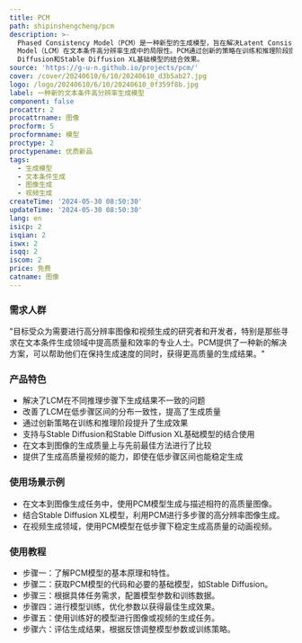 ```yaml
---
title: PCM
path: shipinshengcheng/pcm
description: >-
  Phased Consistency Model（PCM）是一种新型的生成模型，旨在解决Latent Consistency
  Model（LCM）在文本条件高分辨率生成中的局限性。PCM通过创新的策略在训练和推理阶段提高了生成质量，并通过广泛的实验验证了其在不同步骤（1步、2步、4步、8步、16步）下与Stable
  Diffusion和Stable Diffusion XL基础模型的结合效果。
source: 'https://g-u-n.github.io/projects/pcm/'
cover: /cover/20240610/6/10/20240610_d3b5ab27.jpg
logo: /logo/20240610/6/10/20240610_0f359f8b.jpg
label: 一种新的文本条件高分辨率生成模型
component: false
procattr: 2
procattrname: 图像
procform: 5
procformname: 模型
proctype: 2
proctypename: 优质新品
tags:
  - 生成模型
  - 文本条件生成
  - 图像生成
  - 视频生成
createTime: '2024-05-30 08:50:30'
updateTime: '2024-05-30 08:50:30'
lang: en
isicp: 2
isqian: 2
iswx: 2
isqq: 2
iscom: 2
price: 免费
catname: 图像
---
```




### 需求人群
"目标受众为需要进行高分辨率图像和视频生成的研究者和开发者，特别是那些寻求在文本条件生成领域中提高质量和效率的专业人士。PCM提供了一种新的解决方案，可以帮助他们在保持生成速度的同时，获得更高质量的生成结果。"

### 产品特色
* 解决了LCM在不同推理步骤下生成结果不一致的问题
* 改善了LCM在低步骤区间的分布一致性，提高了生成质量
* 通过创新策略在训练和推理阶段提升了生成效果
* 支持与Stable Diffusion和Stable Diffusion XL基础模型的结合使用
* 在文本到图像的生成质量上与先前最佳方法进行了比较
* 提供了生成高质量视频的能力，即使在低步骤区间也能稳定生成

### 使用场景示例
* 在文本到图像生成任务中，使用PCM模型生成与描述相符的高质量图像。
* 结合Stable Diffusion XL模型，利用PCM进行多步骤的高分辨率图像生成。
* 在视频生成领域，使用PCM模型在低步骤下稳定生成高质量的动画视频。

### 使用教程
* 步骤一：了解PCM模型的基本原理和特性。
* 步骤二：获取PCM模型的代码和必要的基础模型，如Stable Diffusion。
* 步骤三：根据具体任务需求，配置模型参数和训练数据。
* 步骤四：进行模型训练，优化参数以获得最佳生成效果。
* 步骤五：使用训练好的模型进行图像或视频的生成任务。
* 步骤六：评估生成结果，根据反馈调整模型参数或训练策略。

  
